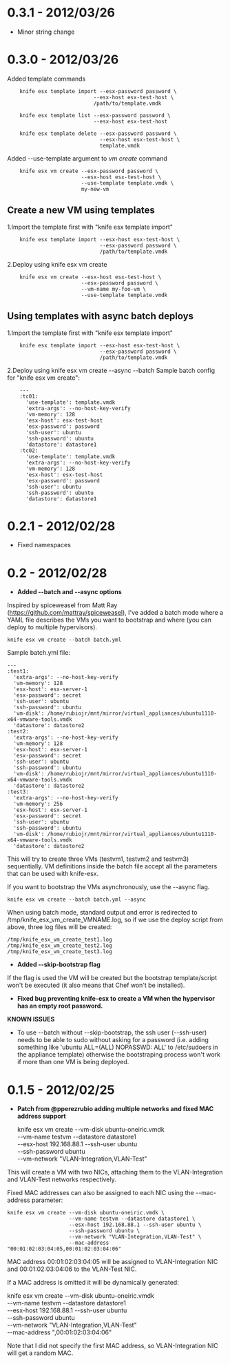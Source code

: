 # 0.3.1 - 2012/03/26

* Minor string change

# 0.3.0 - 2012/03/26

Added template commands

```
    knife esx template import --esx-password password \
                            --esx-host esx-test-host \
                            /path/to/template.vmdk
                            
    knife esx template list --esx-password password \
                            --esx-host esx-test-host 

    knife esx template delete --esx-password password \
                              --esx-host esx-test-host \
                              template.vmdk
```

Added --use-template argument to *vm create* command

```
    knife esx vm create --esx-password password \
                        --esx-host esx-test-host \
                        --use-template template.vmdk \
                        my-new-vm
```

## Create a new VM using templates

1.Import the template first with "knife esx template import"

```
    knife esx template import --esx-host esx-test-host \
                              --esx-password password \
                              /path/to/template.vmdk
```

2.Deploy using knife esx vm create

```
    knife esx vm create --esx-host esx-test-host \
                        --esx-password password \
                        --vm-name my-foo-vm \
                        --use-template template.vmdk
```

## Using templates with async batch deploys

1.Import the template first with "knife esx template import"

```
    knife esx template import --esx-host esx-test-host \
                              --esx-password password \
                              /path/to/template.vmdk
```

2.Deploy using knife esx vm create --async --batch
Sample batch config for "knife esx vm create":

```
    ---
    :tc01:
      'use-template': template.vmdk
      'extra-args': --no-host-key-verify 
      'vm-memory': 128
      'esx-host': esx-test-host
      'esx-password': password
      'ssh-user': ubuntu
      'ssh-password': ubuntu
      'datastore': datastore1
    :tc02:
      'use-template': template.vmdk
      'extra-args': --no-host-key-verify 
      'vm-memory': 128
      'esx-host': esx-test-host
      'esx-password': password
      'ssh-user': ubuntu
      'ssh-password': ubuntu
      'datastore': datastore1
```

# 0.2.1 - 2012/02/28

* Fixed namespaces

# 0.2 - 2012/02/28

* **Added --batch and --async options**

Inspired by spiceweasel from Matt Ray (https://github.com/mattray/spiceweasel), I've added a batch mode where a YAML file describes the VMs you want to bootstrap and where (you can deploy to multiple hypervisors).
    
    knife esx vm create --batch batch.yml 

Sample batch.yml file:

    ---
    :test1:
      'extra-args': --no-host-key-verify
      'vm-memory': 128
      'esx-host': esx-server-1 
      'esx-password': secret 
      'ssh-user': ubuntu
      'ssh-password': ubuntu
      'vm-disk': /home/rubiojr/mnt/mirror/virtual_appliances/ubuntu1110-x64-vmware-tools.vmdk
      'datastore': datastore2
    :test2:
      'extra-args': --no-host-key-verify 
      'vm-memory': 128
      'esx-host': esx-server-1 
      'esx-password': secret
      'ssh-user': ubuntu
      'ssh-password': ubuntu
      'vm-disk': /home/rubiojr/mnt/mirror/virtual_appliances/ubuntu1110-x64-vmware-tools.vmdk
      'datastore': datastore2
    :test3:
      'extra-args': --no-host-key-verify 
      'vm-memory': 256
      'esx-host': esx-server-1 
      'esx-password': secret
      'ssh-user': ubuntu
      'ssh-password': ubuntu
      'vm-disk': /home/rubiojr/mnt/mirror/virtual_appliances/ubuntu1110-x64-vmware-tools.vmdk
      'datastore': datastore2

This will try to create three VMs (testvm1, testvm2 and testvm3) sequentially. VM definitions inside the batch file accept all the parameters that can be used with knife-esx.

If you want to bootstrap the VMs asynchronously, use the --async flag.

    knife esx vm create --batch batch.yml --async

When using batch mode, standard output and error is redirected to /tmp/knife_esx_vm_create_VMNAME.log, so if we use the deploy script from above, three log files will be created:

    /tmp/knife_esx_vm_create_test1.log
    /tmp/knife_esx_vm_create_test2.log
    /tmp/knife_esx_vm_create_test3.log

* **Added --skip-bootstrap flag**

If the flag is used the VM will be created but 
  the bootstrap template/script won't be executed (it also means that Chef won't be installed).

* **Fixed bug preventing knife-esx to create a VM when the hypervisor has an empty root password.**

**KNOWN ISSUES**

* To use --batch without --skip-bootstrap, the ssh user (--ssh-user) needs to be able to sudo without asking for a password (i.e. adding something like 'ubuntu ALL=(ALL) NOPASSWD: ALL' to /etc/sudoers in the appliance template) otherwise the bootstraping process won't work if more than one VM is being deployed. 

# 0.1.5 - 2012/02/25

* **Patch from @pperezrubio adding multiple networks and fixed MAC address support**

    knife esx vm create --vm-disk ubuntu-oneiric.vmdk \
                        --vm-name testvm --datastore datastore1 \
                        --esx-host 192.168.88.1 --ssh-user ubuntu \
                        --ssh-password ubuntu \
                        --vm-network "VLAN-Integration,VLAN-Test"

This will create a VM with two NICs, attaching them to the VLAN-Integration and VLAN-Test networks respectively.

Fixed MAC addresses can also be assigned to each NIC using the --mac-address parameter:
    
    knife esx vm create --vm-disk ubuntu-oneiric.vmdk \
                        --vm-name testvm --datastore datastore1 \
                        --esx-host 192.168.88.1 --ssh-user ubuntu \
                        --ssh-password ubuntu \
                        --vm-network "VLAN-Integration,VLAN-Test" \
                        --mac-address "00:01:02:03:04:05,00:01:02:03:04:06"

MAC address 00:01:02:03:04:05 will be assigned to VLAN-Integration NIC and 00:01:02:03:04:06 to the VLAN-Test NIC.

If a MAC address is omitted it will be dynamically generated:
    
knife esx vm create --vm-disk ubuntu-oneiric.vmdk \
                        --vm-name testvm --datastore datastore1 \
                        --esx-host 192.168.88.1 --ssh-user ubuntu \
                        --ssh-password ubuntu \
                        --vm-network "VLAN-Integration,VLAN-Test" \
                        --mac-address ",00:01:02:03:04:06"

Note that I did not specify the first MAC address, so VLAN-Integration NIC will get a random MAC.

